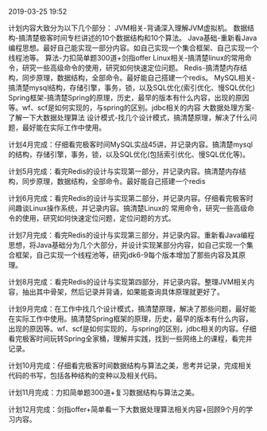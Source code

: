 2019-03-25 19:52

计划内容大致分为以下几个部分：
JVM相关-背诵深入理解JVM虚拟机。
数据结构-搞清楚极客时间专栏讲述的10个数据结构和10个算法。
Java基础-重新看Java编程思想。最好自己能实现一部分内容。如自己实现一个集合框架、自己实现一个线程池等。
算法-力扣简单题300道+剑指offer
Linux相关-搞清楚linux的常用命令，研究一些高级命令的使用，研究如何快速定位问题。
Redis-搞清楚内存结构，同步原理，数据结构，全部命令。最好能自己搭建一个redis。
MySQL相关-搞清楚mysql结构，存储引擎，事务，锁，以及SQL优化(索引优化、慢SQL优化)
Spring框架-搞清楚Spring的原理，历史，最早的版本有什么内容，出现的原因等。wf、scf是如何实现的，与spring的区别。jdbc相关的内容
大数据处理方案-了解一下大数据处理算法
设计模式-找几个设计模式，搞清楚原理，解决了什么问题，最好能在实际工作中使用。



计划4月完成：仔细看完极客时间MySQL实战45讲，并记录内容。搞清楚mysql的结构，存储引擎，事务，锁，以及SQL优化(包括索引优化、慢SQL优化等)。

计划5月完成：看完Redis的设计与实现第一部分，并记录内容。搞清楚内存结构，同步原理，数据结构，全部命令。最好能自己搭建一个redis

计划6月完成：看完Redis的设计与实现第二部分，并记录内容。仔细看完极客时间趣谈Linux操作系统，并记录内容。搞清楚Linux的 常用命令，研究一些高级命令的使用，研究如何快速定位问题，定位问题的方式。

计划7月完成：看完Redis的设计与实现第三部分，并记录内容。重新看Java编程思想，将Java基础分为几个大部分，并设计实现某部分内容，如自己实现一个集合框架，自己实现一个线程池等，研究jdk6-9每个版本增加了那些内容及其原理。

计划8月完成：看完Redis的设计与实现第四部分，并记录内容。整理JVM相关内容，抽出其中骨架，然后记录并背诵，如果能查询具体原理就更好了。

计划9月完成：在工作中找几个设计模式，搞清楚原理，解决了那些问题，最好能在实际工作中使用。搞清楚Spring框架的原理，历史，最早的版本有什么内容，出现的原因等。wf、scf是如何实现的，与spring的区别，jdbc相关的内容。仔细看完极客时间玩转Spring全家桶，理解并实践，找到一些网络上的课程，看完并记录。

计划10月完成：仔细看完极客时间数据结构与算法之美，思考并记录，完成相关代码的书写，包括各种结构的变种以及相关代码。

计划11月完成：力扣简单题300道+复习数据结构与算法之美。

计划12月完成：剑指offer+简单看一下大数据处理算法相关内容+回顾9个月的学习内容。
